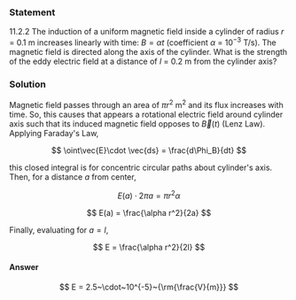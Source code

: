 ###  Statement

$11.2.2$ The induction of a uniform magnetic field inside a cylinder of radius $r$ = 0.1 m increases linearly with time: $B = \alpha t$ (coefficient $\alpha$ = 10$^{-3}$ T/s). The magnetic field is directed along the axis of the cylinder. What is the strength of the eddy electric field at a distance of $l$ = 0.2 m from the cylinder axis?

### Solution

Magnetic field passes through an area of $\pi r^2$ m$^2$ and its flux increases with time. So, this causes that appears a rotational electric field around cylinder axis such that its induced magnetic field opposes to $\vec{B}(t)$ (Lenz Law). Applying Faraday's Law,

$$
\oint\vec{E}\cdot \vec{ds} = \frac{d\Phi_B}{dt}
$$

this closed integral is for concentric circular paths about cylinder's axis. Then, for a distance $a$ from center,

$$
E(a) \cdot 2\pi a = \pi r^2 \alpha
$$

$$
E(a) = \frac{\alpha r^2}{2a}
$$

Finally, evaluating for $a=l$,

$$
E = \frac{\alpha r^2}{2l}
$$

#### Answer

$$
E = 2.5~\cdot~10^{-5}~{\rm{\frac{V}{m}}}
$$